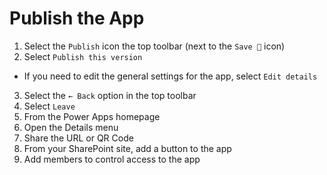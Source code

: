 # Publish the App

1. Select the `Publish` icon the top toolbar (next to the `Save 💾` icon)
2. Select `Publish this version`
  - If you need to edit the general settings for the app, select `Edit details`
3. Select the `← Back` option in the top toolbar
4. Select `Leave`
5. From the Power Apps homepage
6. Open the Details menu
7. Share the URL or QR Code
8. From your SharePoint site, add a button to the app
9. Add members to control access to the app
